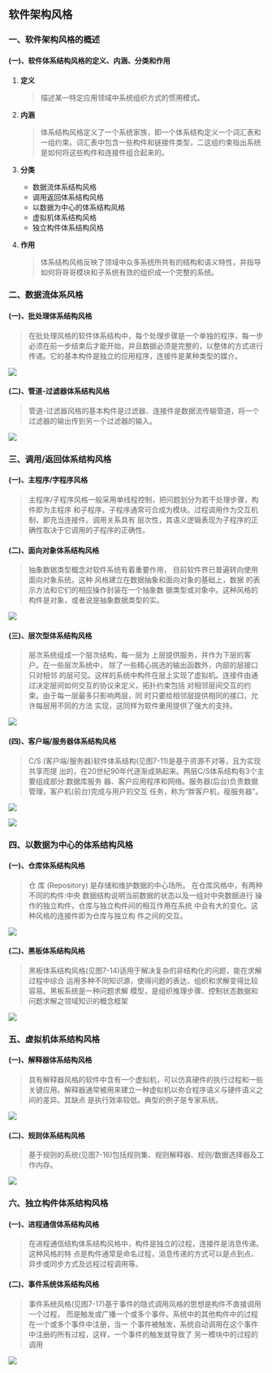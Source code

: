 ## 软件架构风格

### 一、软件架构风格的概述

#### (一)、软件体系结构风格的定义、内涵、分类和作用

1. **定义**

   > 描述某一特定应用领域中系统组织方式的惯用模式。

2. **内涵**

   > 体系结构风格定义了一个系统家族，即一个体系结构定义一个词汇表和一组约束。词汇表中包含一些构件和链接件类型，二这组约束指出系统是如何将这些构件和连接件组合起来的。

3. **分类**

   - 数据流体系结构风格
   - 调用返回体系结构风格
   - 以数据为中心的体系结构风格
   - 虚拟机体系结构风格
   - 独立构件体系结构风格

4. **作用**

   > 体系结构风格反映了领域中众多系统所共有的结构和语义特性，并指导如何将哥哥模块和子系统有效的组织成一个完整的系统。



### 二、数据流体系风格

#### (一)、批处理体系结构风格

> 在批处理风格的软件体系结构中，每个处理步骤是一个单独的程序，每一步必须在前一步结束后才能开始，并且数据必须是完整的，以整体的方式进行传递。它的基本构件是独立的应用程序，连接件是某种类型的媒介。

![](../.images/202412/071513.png)

#### (二)、管道-过滤器体系结构风格

> 管道-过滤器风格的基本构件是过滤器、连接件是数据流传输管道，将一个过滤器的输出传到另一个过滤器的输入。

![](../.images/202412/071514.png)



### 三、调用/返回体系结构风格

#### (一)、主程序/字程序风格

> 主程序/子程序风格一般采用单线程控制，把问题划分为若干处理步骤，构件即为主程序 和子程序。子程序通常可合成为模块。过程调用作为交互机制，即充当连接件。调用关系具有 层次性，其语义逻辑表现为子程序的正确性取决于它调用的子程序的正确性。

#### (二)、面向对象体系结构风格

> 抽象数据类型概念对软件系统有着重要作用， 目前软件界已普遍转向使用面向对象系统。这种 风格建立在数据抽象和面向对象的基础上，数据 的表示方法和它们的相应操作封装在一个抽象数 据类型或对象中。这种风格的构件是对象，或者说是抽象数据类型的实。

![](../.images/202412/071516.png)

#### (三)、层次型体系结构风格

> 层次系统组成一个层次结构，每一层为 上层提供服务，并作为下层的客户。在一些层次系统中， 除了一些精心挑选的输出函数外，内部的层接口只对相邻 的层可见。这样的系统中构件在层上实现了虚拟机。连接件由通过决定层间如何交互的协议来定义，拓扑约束包括 对相邻层间交互的约束。由于每一层最多只影响两层，同 时只要给相邻层提供相同的接口，允许每层用不同的方法 实现，这同样为软件重用提供了强大的支持。

![](../.images/202412/071517.png)

#### (四)、客户端/服务器体系结构风格

> C/S (客户端/服务器)软件体系结构(见图7-11)是基于资源不对等，且为实现共享而提 出的，在20世纪90年代逐渐成熟起来。两层C/S体系结构有3个主要组成部分:数据库服务 器、客户应用程序和网络。服务器(后台)负责数据管理，客户机(前台)完成与用户的交互 任务，称为“胖客户机，瘦服务器”。

![](../.images/202412/07151801.png)

![](../.images/202412/07151802.png)

### 四、以数据为中心的体系结构风格

#### (一)、仓库体系结构风格

> 仓 库 (Repository) 是存储和维护数据的中心场所。 在仓库风格中，有两种不同的构件:中央 数据结构说明当前数据的状态以及一组对中央数据进行 操作的独立构件，仓库与独立构件间的相互作用在系统 中会有大的变化。这种风格的连接件即为仓库与独立构 件之间的交互。

![](../.images/202412/071522.png)

#### (二)、黑板体系结构风格

> 黑板体系结构风格(见图7-14)适用于解决复杂的非结构化的问题，能在求解过程中综合 运用多种不同知识源，使得问题的表达、组织和求解变得比较容易。黑板系统是一种问题求解 模型，是组织推理步骤、控制状态数据和问题求解之领域知识的概念框架

![](../.images/202412/071524.png)



### 五、虚拟机体系结构风格

#### (一)、解释器体系结构风格

> 具有解释器风格的软件中含有一个虚拟机，可以仿真硬件的执行过程和一些 关键应用。解释器通常被用来建立一种虚拟机以弥合程序语义与硬件语义之间的差异。其缺点 是执行效率较低。典型的例子是专家系统。

![](../.images/202412/071526.png)

#### (二)、规则体系结构风格

> 基于规则的系统(见图7-16)包括规则集、规则解释器、规则/数据选择器及工作内存。

![](../.images/202412/071525.png)



### 六、独立构件体系结构风格

#### (一)、进程通信体系结构风格

> 在进程通信结构体系结构风格中，构件是独立的过程，连接件是消息传递。这种风格的特 点是构件通常是命名过程，消息传递的方式可以是点到点、异步或同步方式及远程过程调用等。

#### (二)、事件系统体系结构风格

> 事件系统风格(见图7-17)基于事件的隐式调用风格的思想是构件不直接调用一个过程， 而是触发或广播一个或多个事件。系统中的其他构件中的过程在一个或多个事件中注册，当一 个事件被触发，系统自动调用在这个事件中注册的所有过程，这样，一个事件的触发就导致了 另一模块中的过程的调用

![](../.images/202412/071538.png)